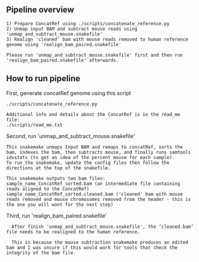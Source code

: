 ## Pipeline overview

    1) Prepare ConcatRef using ./scripts/concatenate_reference.py
    2) Unmap input BAM and subtract mouse reads using 'unmap_and_subtract_mouse.snakefile'
    3) Realign 'cleaned' bam with mouse reads removed to human reference genome using 'realign_bam_paired.snakefile'
    
    Please run 'unmap_and_subtract_mouse.snakefile' first and then run 'realign_bam_paired.snakefile' afterwards.

## How to run pipeline

First, generate concatRef genome using this script
   
    ./scripts/concatenate_reference.py
    
    Additional info and details about the ConcatRef is in the read_me file:
    ./scripts/read_me.txt

Second, run 'unmap_and_subtract_mouse.snakefile'

    This snakemake unmaps Input BAM and remaps to concatRef, sorts the bam, indexes the bam, then subtracts mouse, and finally runs samtools idxstats (to get an idea of the percent mouse for each sample). 
    To run the snakemake, update the config files then follow the directions at the top of the snakefile. 

    This snakemake outputs two bam files:
    sample_name_ConcatRef_sorted.bam (an intermediate file containing reads aligned to the ConcatRef)
    sample_name_ConcatRef_sorted.cleaned.bam ('cleaned' bam with mouse reads removed and mouse chromosomes removed from the header - this is the one you will want for the next step)


Third, run 'realign_bam_paired.snakefile'
        
      After finish 'unmap_and_subtract_mouse.snakefile', the ‘cleaned.bam’ file needs to be realigned to the human reference. 
      
      This is because the mouse subtraction snakemake produces an edited bam and I was unsure if this would work for tools that check the integrity of the bam file.


